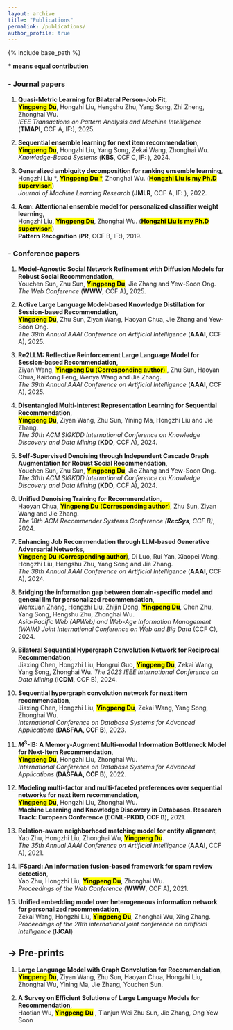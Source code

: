 ```yaml
---
layout: archive
title: "Publications"
permalink: /publications/
author_profile: true
---
```


{% include base_path %}

**$\ast$ means equal contribution**


### - Journal papers

1. **Quasi-Metric Learning for Bilateral Person-Job Fit**,  
**<mark>Yingpeng Du</mark>**, Hongzhi Liu, Hengshu Zhu, Yang Song, Zhi Zheng, Zhonghai Wu.   
*IEEE Transactions on Pattern Analysis and Machine Intelligence* (**TMAPI**, CCF A, IF:), 2025.

2. **Sequential ensemble learning for next item recommendation**,   
<mark>**Yingpeng Du**</mark>, Hongzhi Liu, Yang Song, Zekai Wang, Zhonghai Wu.
*Knowledge-Based Systems* (**KBS**, CCF C, IF: ), 2024.

3. **Generalized ambiguity decomposition for ranking ensemble learning**,   
Hongzhi Liu $\ast$, <mark>**Yingpeng Du** $\ast$</mark>, Zhonghai Wu. (<mark>**Hongzhi Liu is my Ph.D supervisor.**</mark>)   
*Journal of Machine Learning Research* (**JMLR**, CCF A, IF: ), 2022.

4. **Aem: Attentional ensemble model for personalized classifier weight learning**,   
Hongzhi Liu, <mark>**Yingpeng Du**</mark>, Zhonghai Wu. (<mark>**Hongzhi Liu is my Ph.D supervisor.**</mark>)   
**Pattern Recognition** (**PR**, CCF B, IF:), 2019.


### - Conference papers


1. **Model-Agnostic Social Network Refinement with Diffusion Models for Robust Social Recommendation**,   
Youchen Sun, Zhu Sun, <mark>**Yingpeng Du**</mark>, Jie Zhang and Yew-Soon Ong.   
*The Web Conference* (**WWW**, CCF A), 2025.

2. **Active Large Language Model-based Knowledge Distillation for Session-based Recommendation**,   
<mark>**Yingpeng Du**</mark>, Zhu Sun, Ziyan Wang, Haoyan Chua, Jie Zhang and Yew-Soon Ong.   
*The 39th Annual AAAI Conference on Artificial Intelligence* (**AAAI**, CCF A), 2025.

3. **Re2LLM: Reflective Reinforcement Large Language Model for Session-based Recommendation**,   
Ziyan Wang, <mark>**Yingpeng Du** (**Corresponding author**) </mark>, Zhu Sun, Haoyan Chua, Kaidong Feng, Wenya Wang and Jie Zhang.   
*The 39th Annual AAAI Conference on Artificial Intelligence* (**AAAI**, CCF A), 2025.

4. **Disentangled Multi-interest Representation Learning for Sequential Recommendation**,   
<mark>**Yingpeng Du**</mark>, Ziyan Wang, Zhu Sun, Yining Ma, Hongzhi Liu and Jie Zhang.   
*The 30th ACM SIGKDD International Conference on Knowledge Discovery and Data Mining* (**KDD**, CCF A), 2024.

5. **Self-Supervised Denoising through Independent Cascade Graph Augmentation for Robust Social Recommendation**,   
Youchen Sun, Zhu Sun, <mark>**Yingpeng Du**</mark>, Jie Zhang and Yew-Soon Ong.   
*The 30th ACM SIGKDD International Conference on Knowledge Discovery and Data Mining* (**KDD**, CCF A), 2024.

6. **Unified Denoising Training for Recommendation**,   
Haoyan Chua, <mark>**Yingpeng Du** (**Corresponding author**)</mark>, Zhu Sun, Ziyan Wang and Jie Zhang.   
*The 18th ACM Recommender Systems Conference (**RecSys**, CCF B)*, 2024.

7. **Enhancing Job Recommendation through LLM-based Generative Adversarial Networks**,   
<mark>**Yingpeng Du** (**Corresponding author**)</mark>, Di Luo, Rui Yan, Xiaopei Wang, Hongzhi Liu, Hengshu Zhu, Yang Song and Jie Zhang.   
*The 38th Annual AAAI Conference on Artificial Intelligence* (**AAAI**, CCF A), 2024.

8. **Bridging the information gap between domain-specific model and general llm for personalized recommendation**,   
Wenxuan Zhang, Hongzhi Liu, Zhijin Dong, <mark>**Yingpeng Du**</mark>, Chen Zhu, Yang Song, Hengshu Zhu, Zhonghai Wu.   
*Asia-Pacific Web (APWeb) and Web-Age Information Management (WAIM) Joint International Conference on Web and Big Data* (CCF C), 2024.

9. **Bilateral Sequential Hypergraph Convolution Network for Reciprocal Recommendation**,   
Jiaxing Chen, Hongzhi Liu, Hongrui Guo, <mark>**Yingpeng Du**</mark>, Zekai Wang, Yang Song, Zhonghai Wu.
*The 2023 IEEE International Conference on Data Mining* (**ICDM**, CCF B), 2024.

10. **Sequential hypergraph convolution network for next item recommendation**,   
Jiaxing Chen, Hongzhi Liu, <mark>**Yingpeng Du**</mark>, Zekai Wang, Yang Song, Zhonghai Wu.   
*International Conference on Database Systems for Advanced Applications* (**DASFAA, CCF B**), 2023.

11. **$M^3$-IB: A Memory-Augment Multi-modal Information Bottleneck Model for Next-Item Recommendation**,   
<mark>**Yingpeng Du**</mark>, Hongzhi Liu, Zhonghai Wu.   
*International Conference on Database Systems for Advanced Applications* (**DASFAA, CCF B**), 2022.

12. **Modeling multi-factor and multi-faceted preferences over sequential networks for next item recommendation**,   
<mark>**Yingpeng Du**</mark>, Hongzhi Liu, Zhonghai Wu.   
**Machine Learning and Knowledge Discovery in Databases. Research Track: European Conference** (**ECML-PKDD, CCF B**), 2021.

13. **Relation-aware neighborhood matching model for entity alignment**,   
Yao Zhu, Hongzhi Liu, Zhonghai Wu, <mark>**Yingpeng Du**</mark>.   
*The 35th Annual AAAI Conference on Artificial Intelligence* (**AAAI**, CCF A), 2021.

14. **IFSpard: An information fusion-based framework for spam review detection**,   
Yao Zhu, Hongzhi Liu, <mark>**Yingpeng Du**</mark>, Zhonghai Wu.   
*Proceedings of the Web Conference* (**WWW**, CCF A), 2021.

15. **Unified embedding model over heterogeneous information network for personalized recommendation**,   
Zekai Wang, Hongzhi Liu, <mark>**Yingpeng Du**</mark>, Zhonghai Wu, Xing Zhang.   
*Proceedings of the 28th international joint conference on artificial intelligence* (**IJCAI**)

















-> Pre-prints
-----
1. **Large Language Model with Graph Convolution for Recommendation**,   
<mark>**Yingpeng Du**</mark>, Ziyan Wang, Zhu Sun, Haoyan Chua, Hongzhi Liu, Zhonghai Wu, Yining Ma, Jie Zhang, Youchen Sun.

2. **A Survey on Efficient Solutions of Large Language Models for Recommendation**,   
Haotian Wu, <mark>**Yingpeng Du**</mark> , Tianjun Wei Zhu Sun, Jie Zhang, Ong Yew Soon

